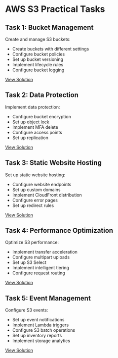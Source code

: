 # AWS S3 Practical Tasks

## Task 1: Bucket Management
Create and manage S3 buckets:
- Create buckets with different settings
- Configure bucket policies
- Set up bucket versioning
- Implement lifecycle rules
- Configure bucket logging

[View Solution](./task1-bucket-management/)

## Task 2: Data Protection
Implement data protection:
- Configure bucket encryption
- Set up object lock
- Implement MFA delete
- Configure access points
- Set up replication

[View Solution](./task2-data-protection/)

## Task 3: Static Website Hosting
Set up static website hosting:
- Configure website endpoints
- Set up custom domains
- Implement CloudFront distribution
- Configure error pages
- Set up redirect rules

[View Solution](./task3-website-hosting/)

## Task 4: Performance Optimization
Optimize S3 performance:
- Implement transfer acceleration
- Configure multipart uploads
- Set up S3 Select
- Implement intelligent tiering
- Configure request routing

[View Solution](./task4-performance/)

## Task 5: Event Management
Configure S3 events:
- Set up event notifications
- Implement Lambda triggers
- Configure S3 batch operations
- Set up inventory reports
- Implement storage analytics

[View Solution](./task5-events/) 